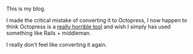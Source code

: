 This is my blog.

I made the critical mistake of converting it to Octopress, I now happen to think Octopress is a [really horrible tool](https://github.com/imathis/octopress/issues/1077) and wish I simply has used something like Rails + middleman.

I really don't feel like converting it again.
